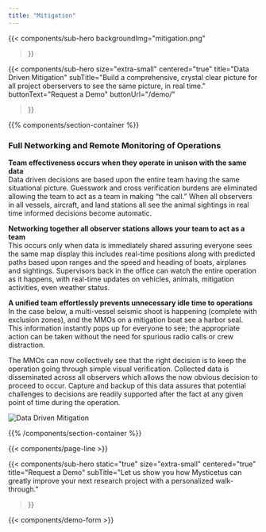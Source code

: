 ```yaml
---
title: "Mitigation"
---
```


{{< components/sub-hero
	backgroundImg="mitigation.png"
>}}

{{< components/sub-hero
	size="extra-small"
	centered="true"
	title="Data Driven Mitigation"
	subTitle="Build a comprehensive, crystal clear picture for all project oberservers to see the same picture, in real time."
	buttonText="Request a Demo"
	buttonUrl="/demo/"
>}}

{{% components/section-container %}}

### Full Networking and Remote Monitoring of Operations

**Team effectiveness occurs when they operate in unison with the same data**  
Data driven decisions are based upon the entire team having the same situational picture. Guesswork and cross verification burdens are eliminated allowing the team to act as a team in making “the call.” When all observers in  all vessels, aircraft, and land stations all see the animal sightings in real time informed decisions become automatic.

**Networking together all observer stations allows your team to act as a team**  
This occurs only when data is immediately shared assuring everyone sees the same map display this includes real-time positions along with predicted paths based upon ranges and the speed and heading of boats, airplanes and sightings. Supervisors back in the office can watch the entire operation as it happens, with real-time updates on vehicles, animals, mitigation activities, even weather status.

**A unified team effortlessly prevents unnecessary idle time to operations**  
In the case below, a multi-vessel seismic shoot is happening (complete with exclusion zones), and the MMOs on a mitigation boat see a harbor seal. This information instantly pops up for everyone to see; the appropriate action can be taken without the need for spurious radio calls or crew distraction.

The MMOs can now collectively see that the right decision is to keep the operation going through simple visual verification. Collected data is disseminated across all observers which allows the now obvious decision to proceed to occur. Capture and backup of this data assures that potential challenges to decisions are readily supported after the fact at any given point of time during the operation.

![Data Driven Mitigation](https://mysticetus.com/wp-content/uploads/2016/02/Mysticetus-map-view.png)

{{% /components/section-container %}}

{{< components/page-line >}}

{{< components/sub-hero
	static="true"
	size="extra-small"
	centered="true"
	title="Request a Demo"
	subTitle="Let us show you how Mysticetus can greatly improve your next research project with a personalized walk-through."
>}}

{{< components/demo-form >}}